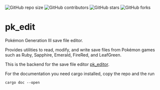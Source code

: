 ![GitHub repo size](https://img.shields.io/github/repo-size/CMIW/pk_edit)
![GitHub contributors](https://img.shields.io/github/contributors/CMIW/pk_edit)
![GitHub stars](https://img.shields.io/github/stars/CMIW/pk_edit?style=social)
![GitHub forks](https://img.shields.io/github/forks/CMIW/pk_edit?style=social)

# pk_edit

Pokémon Generation III save file editor.

Provides utilities to read, modify, and write save files from Pokémon games such as Ruby, Sapphire, Emerald, FireRed, and LeafGreen.

This is the backend for the save file editor [pk_editor](https://github.com/CMIW/pk_editor).

For the documentation you need cargo installed, copy the repo and the run
```
cargo doc --open
```
